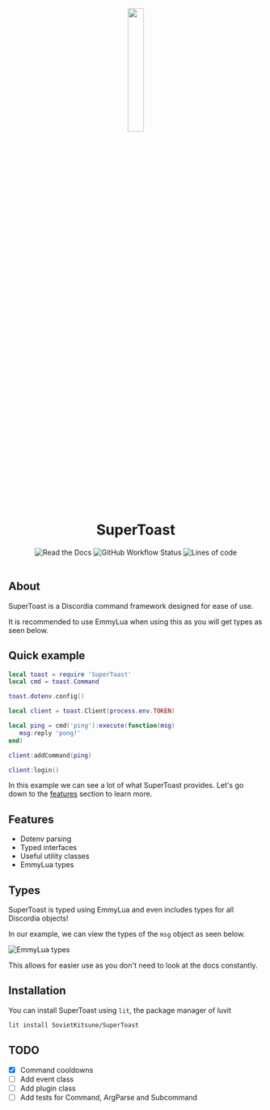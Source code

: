 <div align="center">
<p>
    <img width="25%" src="https://imgur.com/zyUqIi2.png">
</p>
<h1>SuperToast</h1>
</div>

<div align="center">
    <img alt="Read the Docs" src="https://img.shields.io/readthedocs/supertoast?style=flat-square">
    <img alt="GitHub Workflow Status" src="https://img.shields.io/github/workflow/status/sovietkitsune/supertoast/Testing?style=flat-square">
    <img alt="Lines of code" src="https://img.shields.io/tokei/lines/github/sovietkitsune/supertoast?style=flat-square">
</div>

<br/>

## About

SuperToast is a Discordia command framework designed for ease of use.

It is recommended to use EmmyLua when using this as you will get types as seen below.

## Quick example

```lua
local toast = require 'SuperToast'
local cmd = toast.Command

toast.dotenv.config()

local client = toast.Client(process.env.TOKEN)

local ping = cmd('ping'):execute(function(msg)
   msg:reply 'pong!'
end)

client:addCommand(ping)

client:login()
```

In this example we can see a lot of what SuperToast provides. 
Let's go down to the [features](#features) section to learn more.

## Features

* Dotenv parsing
* Typed interfaces
* Useful utility classes
* EmmyLua types

## Types

SuperToast is typed using EmmyLua and even includes types for all Discordia objects!

In our example, we can view the types of the `msg` object as seen below.

![EmmyLua types](https://imgur.com/gEHl84g.png)

This allows for easier use as you don't need to look at the docs constantly.

## Installation

You can install SuperToast using `lit`, the package manager of luvit

```sh
lit install SovietKitsune/SuperToast
```

## TODO

* [x] Command cooldowns
* [ ] Add event class
* [ ] Add plugin class
* [ ] Add tests for Command, ArgParse and Subcommand